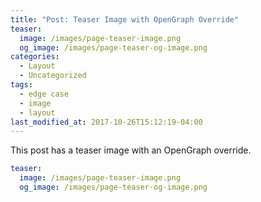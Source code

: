 ```yaml
---
title: "Post: Teaser Image with OpenGraph Override"
teaser:
  image: /images/page-teaser-image.png
  og_image: /images/page-teaser-og-image.png
categories:
  - Layout
  - Uncategorized
tags:
  - edge case
  - image
  - layout
last_modified_at: 2017-10-26T15:12:19-04:00
---
```


This post has a teaser image with an OpenGraph override.

```yaml
teaser:
  image: /images/page-teaser-image.png
  og_image: /images/page-teaser-og-image.png
```
